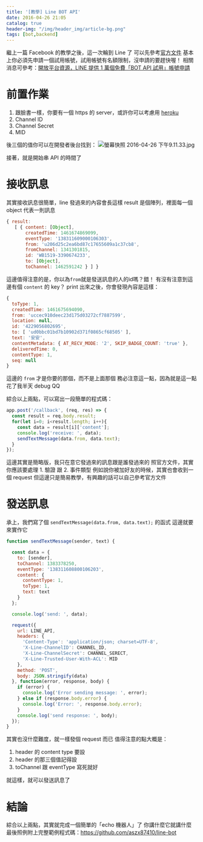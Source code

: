 ```yaml
---
title: '[教學] Line BOT API'
date: 2016-04-26 21:05
catalog: true
header-img: "/img/header_img/article-bg.png"
tags: [bot,backend]
---
```

繼上一篇 Facebook 的教學之後，這一次輪到 Line 了
可以先參考[官方文件](https://developers.line.me/bot-api/getting-started-with-bot-api-trial)
基本上你必須先申請一個試用帳號，試用帳號有名額限制，沒申請的要趕快喔！
相關消息可參考：[開放平台資源，LINE 提供 1 萬個免費「BOT API 試用」帳號申請](http://technews.tw/2016/04/07/line-begins-providing-10000-bot-api-trial-accounts-prior-to-opening-up-access-to-messaging-api/)

# 前置作業
1. 跟臉書一樣，你要有一個 https 的 server，或許你可以考慮用 [heroku](https://heroku.com/)
2. Channel ID	
3. Channel Secret
4. MID

後三個的值你可以在開發者後台找到：
![螢幕快照 2016-04-26 下午9.11.33.jpg](http://user-image.logdown.io/user/7013/blog/6977/post/726082/rjbtYj9DTxKCzyYj7VSP_%E8%9E%A2%E5%B9%95%E5%BF%AB%E7%85%A7%202016-04-26%20%E4%B8%8B%E5%8D%889.11.33.jpg)

接著，就是開始串 API 的時間了

# 接收訊息

其實接收訊息很簡單，line 發過來的內容會長這樣
result 是個陣列，裡面每一個 object 代表一則訊息

``` js
{ result: 
   [ { content: [Object],
       createdTime: 1461674869099,
       eventType: '138311609000106303',
       from: 'u206d25c2ea6bd87c17655609a1c37cb8',
       fromChannel: 1341301815,
       id: 'WB1519-3390674233',
       to: [Object],
       toChannel: 1462591242 } ] }
```

這邊值得注意的是，你以為`from`就是發送訊息的人的id嗎？錯！
有沒有注意到這邊有個 `content` 的 key？
print 出來之後，你會發現內容是這樣：

```js
{ 
  toType: 1,
  createdTime: 1461675694090,
  from: 'uccec910deec23d175d03272cf7887599',
  location: null,
  id: '4229056802695',
  to: [ 'ud0bbc01bd7b10902d371f0865cf68505' ],
  text: '安安',
  contentMetadata: { AT_RECV_MODE: '2', SKIP_BADGE_COUNT: 'true' },
  deliveredTime: 0,
  contentType: 1,
  seq: null 
}
```

這邊的 `from` 才是你要的那個，而不是上面那個
務必注意這一點，因為就是這一點花了我半天 debug QQ

綜合以上兩點，可以寫出一段簡單的程式碼：

```js
app.post('/callback', (req, res) => {
  const result = req.body.result;
  for(let i=0; i<result.length; i++){
    const data = result[i]['content'];
    console.log('receive: ', data);
    sendTextMessage(data.from, data.text);
  }
});
```

這邊其實是簡略版，我只在意它發過來的訊息跟是誰發過來的
照官方文件，其實你應該要處理 1. 驗證 跟 2. 事件類型
例如說你被加好友的時候，其實也會收到一個 request
但這邊只是簡易教學，有興趣的話可以自己參考官方文件


# 發送訊息
承上，我們寫了個 `sendTextMessage(data.from, data.text);` 的函式
這邊就要來實作它

```js
function sendTextMessage(sender, text) {

  const data = {
    to: [sender],
    toChannel: 1383378250,
    eventType: '138311608800106203',
    content: {
      contentType: 1,
      toType: 1,
      text: text
    }
  };

  console.log('send: ', data);

  request({
    url: LINE_API,
    headers: {
      'Content-Type': 'application/json; charset=UTF-8',
      'X-Line-ChannelID': CHANNEL_ID,
      'X-Line-ChannelSecret': CHANNEL_SERECT,
      'X-Line-Trusted-User-With-ACL': MID
    },
    method: 'POST',
    body: JSON.stringify(data) 
  }, function(error, response, body) {
    if (error) {
      console.log('Error sending message: ', error);
    } else if (response.body.error) {
      console.log('Error: ', response.body.error);
    }
    console.log('send response: ', body);
  });
}
```

其實也沒什麼難度，就一樣發個 request 而已
值得注意的點大概是：

1. header 的 content type 要設
2. header 的那三個值記得設
3. toChannel 跟 eventType 寫死就好

就這樣，就可以發送訊息了

# 結論
綜合以上兩點，其實就完成一個簡單的「echo 機器人」了
你講什麼它就講什麼
最後照例附上完整範例程式碼：https://github.com/aszx87410/line-bot

